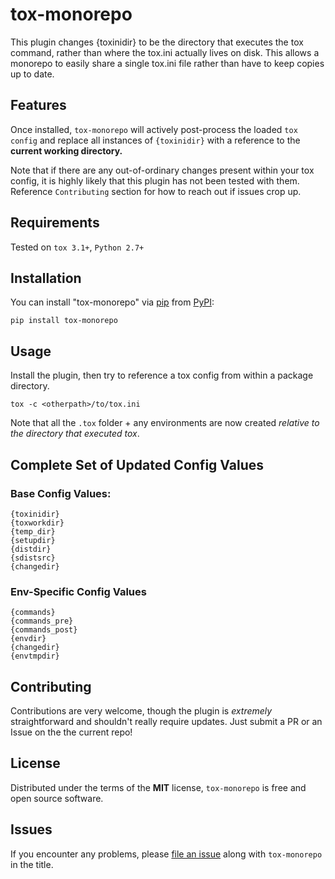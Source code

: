# tox-monorepo

This plugin changes {toxinidir} to be the directory that executes the tox command, rather than where the tox.ini actually lives on disk. This allows a monorepo to easily share a single tox.ini file rather than have to keep copies up to date.

Features
--------

Once installed, `tox-monorepo` will actively post-process the loaded `tox config` and replace all instances of `{toxinidir}` with a reference to the **current working directory.**

Note that if there are any out-of-ordinary changes present within your tox config, it is highly likely that this plugin has not been tested with them. Reference `Contributing` section for how to reach out if issues crop up.

Requirements
------------

Tested on `tox 3.1+`, `Python 2.7+`


Installation
------------

You can install "tox-monorepo" via [pip](https://pypi.org/project/pip/) from [PyPI](https://pypi.org):

```
pip install tox-monorepo
```

Usage
-----

Install the plugin, then try to reference a tox config from within a package directory.

```
tox -c <otherpath>/to/tox.ini

```

Note that all the `.tox` folder + any environments are now created _relative to the directory that executed tox_. 


## Complete Set of Updated Config Values

### Base Config Values:

```
{toxinidir}
{toxworkdir}
{temp_dir}
{setupdir}
{distdir}
{sdistsrc}
{changedir}

```

### Env-Specific Config Values

```
{commands}
{commands_pre}
{commands_post}
{envdir}
{changedir}
{envtmpdir}

```

Contributing
------------
Contributions are very welcome, though the plugin is _extremely_ straightforward and shouldn't really require updates. Just submit a PR or an Issue on the the current repo!

License
-------

Distributed under the terms of the **MIT** license, `tox-monorepo` is
free and open source software.

Issues
------

If you encounter any problems, please
[file an issue](https://github.com/Azure/azure-sdk-tools)
along with `tox-monorepo` in the title.